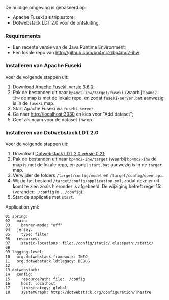 De huidige omgeving is gebaseerd op:

- Apache Fuseki als triplestore;
- Dotwebstack LDT 2.0 voor de ontsluiting.

### Requirements

- Een recente versie van de Java Runtime Environment;
- Een lokale repo van http://github.com/bp4mc2/bp4mc2-ihw

### Installeren van Apache Fuseki

Voer de volgende stappen uit:

1. Download [Apache Fuseki, versie 3.6.0](http://www-eu.apache.org/dist/jena/binaries/apache-jena-fuseki-3.6.0.zip);
2. Pak de bestanden uit naar `bp4mc2-ihw/target/fuseki` (waarbij `bp4mc2-ihw` de map is met de lokale repo, en zodat `fuseki-server.bat` aanwezig is in de `fuseki` map.
3. Start Apache Fuseki via `fuseki-server`.
4. Ga naar [http://localhost:3030](http://localhost:3030) en kies voor "Add dataset";
5. Geef als naam voor de dataset `ihw` op.

### Installeren van Dotwebstack LDT 2.0

Voer de volgende stappen uit:

1. Download [Dotwebstack LDT 2.0 versie 0.21](https://github.com/dotwebstack/dotwebstack-theatre-legacy/releases/download/v0.0.21/dotwebstack-theatre-legacy-0.0.21-distribution.zip);
2. Pak de bestanden uit naar `bp4mc2-ihw/target` (waarbij `bp4mc2-ihw` de map is met de lokale repo, en zodat `start.bat` aanwezig is in de `target` map.
3. Verwijder de folders `/target/config/model` en `/target/config/open-api`.
4. Wijzig het bestand `/target/config/application.yml`, zodat deze er uit komt te zien zoals hieronder is afgebeeld. De wijziging betreft regel 15: (verander: `./config` in `../config`).
5. Start de applicatie met `start`.

Application.yml:

	01 spring:
	02   main:
	03     banner-mode: "off"
	04   jersey:
	05     type: filter
	06   resources:
	07     static-locations: file:./config/static/,classpath:/static/
	08 
	09 logging.level:
	10   org.dotwebstack.framework: INFO
	11   org.dotwebstack.ldtlegacy: DEBUG
	12 
	13 dotwebstack:
	14   config:
	15     resourcePath: file:../config
	16     host: localhost
	17     linkstrategy: global
	18     systemGraph: http://dotwebstack.org/configuration/Theatre
